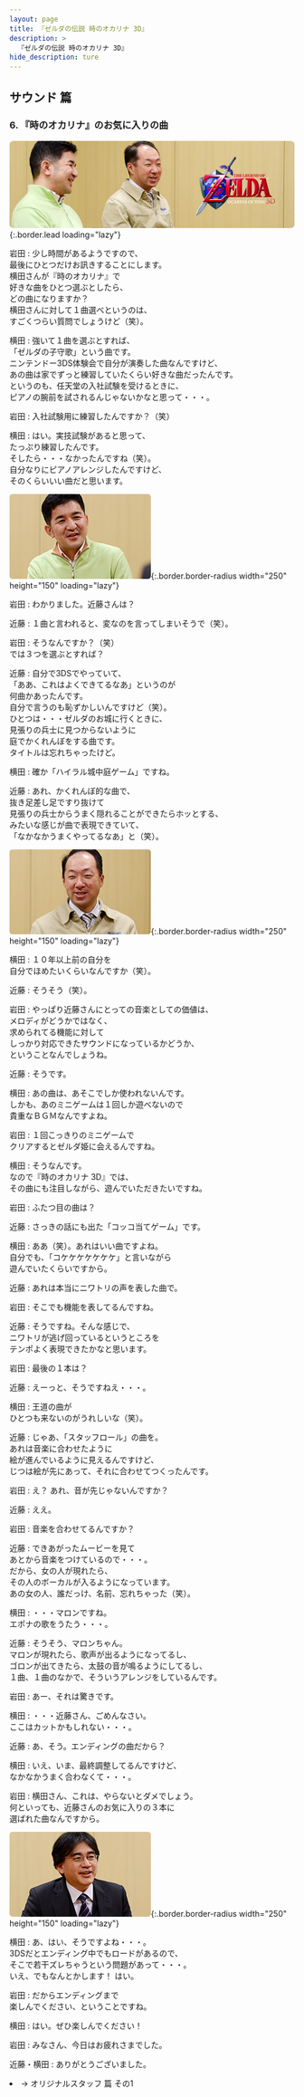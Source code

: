 ```yaml
---
layout: page
title: 『ゼルダの伝説 時のオカリナ 3D』
description: >
  『ゼルダの伝説 時のオカリナ 3D』
hide_description: ture
---
```


## サウンド 篇

### 6. 『時のオカリナ』のお気に入りの曲

![](/interviews/jp/3ds/aqej/vol1/img/mainvisual6.jpg){:.border.lead loading="lazy"}

岩田
: 少し時間があるようですので、<br>最後にひとつだけお訊きすることにします。<br>横田さんが『時のオカリナ』で<br>好きな曲をひとつ選ぶとしたら、<br>どの曲になりますか？<br>横田さんに対して１曲選べというのは、<br>すごくつらい質問でしょうけど（笑）。

横田
: 強いて１曲を選ぶとすれば、<br>「ゼルダの子守歌」という曲です。<br>ニンテンドー3DS体験会で自分が演奏した曲なんですけど、<br>あの曲は家でずっと練習していたくらい好きな曲だったんです。<br>というのも、任天堂の入社試験を受けるときに、<br>ピアノの腕前を試されるんじゃないかなと思って・・・。

岩田
: 入社試験用に練習したんですか？（笑）

横田
: はい。実技試験があると思って、<br>たっぷり練習したんです。<br>そしたら・・・なかったんですね（笑）。<br>自分なりにピアノアレンジしたんですけど、<br>そのくらいいい曲だと思います。

![](/interviews/jp/3ds/aqej/vol1/img/photo16.jpg){:.border.border-radius width="250" height="150"  loading="lazy"}

岩田
: わかりました。近藤さんは？

近藤
: １曲と言われると、変なのを言ってしまいそうで（笑）。

岩田
: そうなんですか？（笑）<br>では３つを選ぶとすれば？

近藤
: 自分で3DSでやっていて、<br>「ああ、これはよくできてるなあ」というのが<br>何曲かあったんです。<br>自分で言うのも恥ずかしいんですけど（笑）。<br>ひとつは・・・ゼルダのお城に行くときに、<br>見張りの兵士に見つからないように<br>庭でかくれんぼをする曲です。<br>タイトルは忘れちゃったけど。

横田
: 確か「ハイラル城中庭ゲーム」ですね。

近藤
: あれ、かくれんぼ的な曲で、<br>抜き足差し足ですり抜けて<br>見張りの兵士からうまく隠れることができたらホッとする、<br>みたいな感じが曲で表現できていて、<br>「なかなかうまくやってるなあ」と（笑）。

![](/interviews/jp/3ds/aqej/vol1/img/photo17.jpg){:.border.border-radius width="250" height="150"  loading="lazy"}

横田
: １０年以上前の自分を<br>自分でほめたいくらいなんですか（笑）。

近藤
: そうそう（笑）。

岩田
: やっぱり近藤さんにとっての音楽としての価値は、<br>メロディがどうかではなく、<br>求められてる機能に対して<br>しっかり対応できたサウンドになっているかどうか、<br>ということなんでしょうね。

近藤
: そうです。

横田
: あの曲は、あそこでしか使われないんです。<br>しかも、あのミニゲームは１回しか遊べないので<br>貴重なＢＧＭなんですよね。

岩田
: １回こっきりのミニゲームで<br>クリアするとゼルダ姫に会えるんですね。

横田
: そうなんです。<br>なので『時のオカリナ 3D』では、<br>その曲にも注目しながら、遊んでいただきたいですね。

岩田
: ふたつ目の曲は？

近藤
: さっきの話にも出た「コッコ当てゲーム」です。

横田
: ああ（笑）。あれはいい曲ですよね。<br>自分でも、「コケケケケケケケ」と言いながら<br>遊んでいたくらいですから。

近藤
: あれは本当にニワトリの声を表した曲で。

岩田
: そこでも機能を表してるんですね。

近藤
: そうですね。そんな感じで、<br>ニワトリが逃げ回っているというところを<br>テンポよく表現できたかなと思います。

岩田
: 最後の１本は？

近藤
: えーっと、そうですねえ・・・。

横田
: 王道の曲が<br>ひとつも来ないのがうれしいな（笑）。

近藤
: じゃあ、「スタッフロール」の曲を。<br>あれは音楽に合わせたように<br>絵が進んでいるように見えるんですけど、<br>じつは絵が先にあって、それに合わせてつくったんです。

岩田
: え？ あれ、音が先じゃないんですか？

近藤
: ええ。

岩田
: 音楽を合わせてるんですか？

近藤
: できあがったムービーを見て<br>あとから音楽をつけているので・・・。<br>だから、女の人が現れたら、<br>その人のボーカルが入るようになっています。<br>あの女の人、誰だっけ、名前、忘れちゃった（笑）。

横田
: ・・・マロンですね。<br>エポナの歌をうたう・・・。

近藤
: そうそう、マロンちゃん。<br>マロンが現れたら、歌声が出るようになってるし、<br>ゴロンが出てきたら、太鼓の音が鳴るようにしてるし、<br>１曲、１曲のなかで、そういうアレンジをしているんです。

岩田
: あー、それは驚きです。

横田
: ・・・近藤さん、ごめんなさい。<br>ここはカットかもしれない・・・。

近藤
: あ、そう。エンディングの曲だから？

横田
: いえ、いま、最終調整してるんですけど、<br>なかなかうまく合わなくて・・・。

岩田
: 横田さん、これは、やらないとダメでしょう。<br>何といっても、近藤さんのお気に入りの３本に<br>選ばれた曲なんですから。

![](/interviews/jp/3ds/aqej/vol1/img/photo18.jpg){:.border.border-radius width="250" height="150"  loading="lazy"}

横田
: あ、はい、そうですよね・・・。<br>3DSだとエンディング中でもロードがあるので、<br>そこで若干ズレちゃうという問題があって・・・。<br>いえ、でもなんとかします！ はい。

岩田
: だからエンディングまで<br>楽しんでください、ということですね。

横田
: はい。ぜひ楽しんでください！

岩田
: みなさん、今日はお疲れさまでした。

近藤・横田
: ありがとうございました。

<li class="pagination-next"><span>→ オリジナルスタッフ 篇 その1
